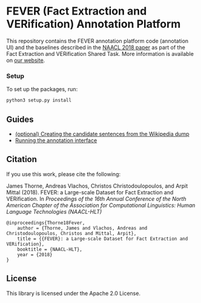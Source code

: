 # FEVER (Fact Extraction and VERification) Annotation Platform

This repository contains the FEVER annotation platform code (annotation UI) and the baselines described in the [NAACL 2018 paper](https://arxiv.org/abs/1803.05355) as part of the Fact Extraction and VERification Shared Task. More information is available on [our website](https://sheffieldnlp.github.io/fever). 

### Setup
To set up the packages, run:
```bash
python3 setup.py install
```

## Guides

* [(optional) Creating the candidate sentences from the Wikipedia dump](src/dataset/)
* [Running the annotation interface](src/annotation/)


## Citation

If you use this work, please cite the following:

James Thorne, Andreas Vlachos, Christos Christodoulopoulos, and Arpit Mittal (2018). FEVER: a Large-scale Dataset for Fact Extraction and VERification. In *Proceedings of the 16th Annual Conference of the North American Chapter of the Association for Computational Linguistics: Human Language Technologies (NAACL-HLT)*

```
@inproceedings{Thorne18Fever,
    author = {Thorne, James and Vlachos, Andreas and Christodoulopoulos, Christos and Mittal, Arpit},
    title = {{FEVER}: a Large-scale Dataset for Fact Extraction and VERification},
    booktitle = {NAACL-HLT},
    year = {2018}
}
```

## License

This library is licensed under the Apache 2.0 License. 
